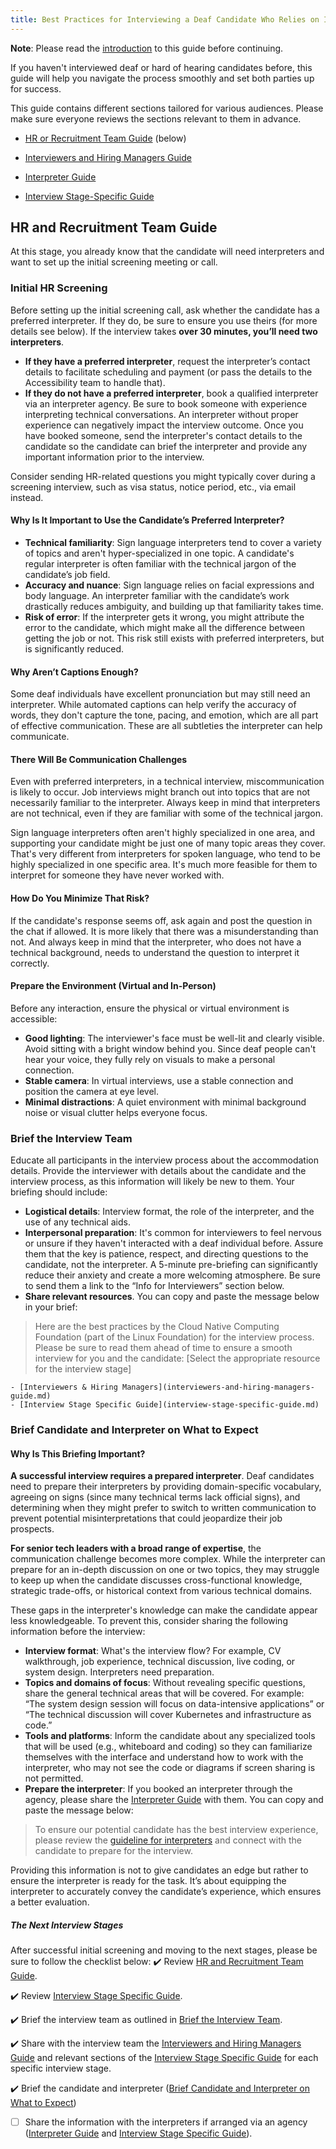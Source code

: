 ```yaml
---
title: Best Practices for Interviewing a Deaf Candidate Who Relies on Interpreters
---
```

**Note**: Please read the [introduction](_index.md) to this guide before continuing. 

If you haven't interviewed deaf or hard of hearing candidates before, this guide will help you navigate the process smoothly and set both parties up for success.  

This guide contains different sections tailored for various audiences. Please make sure everyone reviews the sections relevant to them in advance.

- [HR or Recruitment Team Guide](#hr-and-recruitment-team-guide) (below)

- [Interviewers and Hiring Managers Guide](interviewers-and-hiring-managers-guide.md)
- [Interpreter Guide](interpreter-guide.md)
- [Interview Stage-Specific Guide](interview-stage-specific-guide.md)

## HR and Recruitment Team Guide
At this stage, you already know that the candidate will need interpreters and want to set up the initial screening meeting or call. 

### Initial HR Screening 

Before setting up the initial screening call, ask whether the candidate has a preferred interpreter. If they do, be sure to ensure you use theirs (for more details see below). If the interview takes **over 30 minutes, you’ll need two interpreters**.

- **If they have a preferred interpreter**, request the interpreter’s contact details to facilitate scheduling and payment (or pass the details to the Accessibility team to handle that).
- **If they do not have a preferred interpreter**, book a qualified interpreter via an interpreter agency. Be sure to book someone with experience interpreting technical conversations. An interpreter without proper experience can negatively impact the interview outcome. Once you have booked someone, send the interpreter's contact details to the candidate so the candidate can brief the interpreter and provide any important information prior to the interview.

Consider sending HR-related questions you might typically cover during a screening interview, such as visa status, notice period, etc., via email instead.

#### Why Is It Important to Use the Candidate’s Preferred Interpreter?
- **Technical familiarity**: Sign language interpreters tend to cover a variety of topics and aren't hyper-specialized in one topic. A candidate's regular interpreter is often familiar with the technical jargon of the candidate’s job field.
- **Accuracy and nuance**: Sign language relies on facial expressions and body language. An interpreter familiar with the candidate’s work drastically reduces ambiguity, and building up that familiarity takes time.
- **Risk of error**: If the interpreter gets it wrong, you might attribute the error to the candidate, which might make all the difference between getting the job or not. This risk still exists with preferred interpreters, but is significantly reduced. 


#### Why Aren’t Captions Enough?
Some deaf individuals have excellent pronunciation but may still need an interpreter. While automated captions can help verify the accuracy of words, they don't capture the tone, pacing, and emotion, which are all part of effective communication. These are all subtleties the interpreter can help communicate.  
#### There Will Be Communication Challenges

Even with preferred interpreters, in a technical interview, miscommunication is likely to occur. Job interviews might branch out into topics that are not necessarily familiar to the interpreter. Always keep in mind that interpreters are not technical, even if they are familiar with some of the technical jargon. 

Sign language interpreters often aren't highly specialized in one area, and supporting your candidate might be just one of many topic areas they cover. That's very different from interpreters for spoken language, who tend to be highly specialized in one specific area. It's much more feasible for them to interpret for someone they have never worked with.  
#### How Do You Minimize That Risk?

If the candidate's response seems off, ask again and post the question in the chat if allowed. It is more likely that there was a misunderstanding than not. And always keep in mind that the interpreter, who does not have a technical background, needs to understand the question to interpret it correctly. 


#### Prepare the Environment (Virtual and In-Person)
Before any interaction, ensure the physical or virtual environment is accessible:
- **Good lighting**: The interviewer's face must be well-lit and clearly visible. Avoid sitting with a bright window behind you. Since deaf people can't hear your voice, they fully rely on visuals to make a personal connection.
- **Stable camera**: In virtual interviews, use a stable connection and position the camera at eye level.
- **Minimal distractions**: A quiet environment with minimal background noise or visual clutter helps everyone focus.
### Brief the Interview Team
Educate all participants in the interview process about the accommodation details. Provide the interviewer with details about the candidate and the interview process, as this information will likely be new to them. Your briefing should include:
- **Logistical details**: Interview format, the role of the interpreter, and the use of any technical aids.
- **Interpersonal preparation**: It's common for interviewers to feel nervous or unsure if they haven't interacted with a deaf individual before. Assure them that the key is patience, respect, and directing questions to the candidate, not the interpreter. A 5-minute pre-briefing can significantly reduce their anxiety and create a more welcoming atmosphere. Be sure to send them a link to the “Info for Interviewers” section below.
- **Share relevant resources**. You can copy and paste the message below in your brief:
> Here are the best practices by the Cloud Native Computing Foundation (part of the Linux Foundation) for the interview process. Please be sure to read them ahead of time to ensure a smooth interview for you and the candidate: [Select the appropriate resource for the interview stage]

    - [Interviewers & Hiring Managers](interviewers-and-hiring-managers-guide.md)
    - [Interview Stage Specific Guide](interview-stage-specific-guide.md)
### Brief Candidate and Interpreter on What to Expect

#### Why Is This Briefing Important?

**A successful interview requires a prepared interpreter**. Deaf candidates need to prepare their interpreters by providing domain-specific vocabulary, agreeing on signs (since many technical terms lack official signs), and determining when they might prefer to switch to written communication to prevent potential misinterpretations that could jeopardize their job prospects. 

**For senior tech leaders with a broad range of expertise**, the communication challenge becomes more complex. While the interpreter can prepare for an in-depth discussion on one or two topics, they may struggle to keep up when the candidate discusses cross-functional knowledge, strategic trade-offs, or historical context from various technical domains. 

These gaps in the interpreter's knowledge can make the candidate appear less knowledgeable. To prevent this, consider sharing the following information before the interview:

- **Interview format**: What's the interview flow? For example, CV walkthrough, job experience, technical discussion, live coding, or system design. Interpreters need preparation. 
- **Topics and domains of focus**: Without revealing specific questions, share the general technical areas that will be covered. For example: “The system design session will focus on data-intensive applications” or “The technical discussion will cover Kubernetes and infrastructure as code.”
- **Tools and platforms**: Inform the candidate about any specialized tools that will be used (e.g., whiteboard and coding) so they can familiarize themselves with the interface and understand how to work with the interpreter, who may not see the code or diagrams if screen sharing is not permitted.
- **Prepare the interpreter**: If you booked an interpreter through the agency, please share the [Interpreter Guide](interpreter-guide.md) with them. You can copy and paste the message below:

> To ensure our potential candidate has the best interview experience, please review the [guideline for interpreters](interpreter-guide.md) and connect with the candidate to prepare for the interview.


Providing this information is not to give candidates an edge but rather to ensure the interpreter is ready for the task. It’s about equipping the interpreter to accurately convey the candidate’s experience, which ensures a better evaluation.


##### The Next Interview Stages
After successful initial screening and moving to the next stages, please be sure to follow the checklist below:
✔️ Review [HR and Recruitment Team Guide](#hr-and-recruitment-team-guide).

✔️ Review [Interview Stage Specific Guide](interview-stage-specific-guide.md).

✔️ Brief the interview team as outlined in [Brief the Interview Team](#brief-the-interview-team).

✔️ Share with the interview team the [Interviewers and Hiring Managers Guide](interviewers-and-hiring-managers-guide.md) and relevant sections of the [Interview Stage Specific Guide](interview-stage-specific-guide.md) for each specific interview stage.

✔️ Brief the candidate and interpreter ([Brief Candidate and Interpreter on What to Expect](#brief-candidate-and-interpreter-on-what-to-expect))

- [ ] Share the information with the interpreters if arranged via an agency ([Interpreter Guide](interpreter-guide.md) and [Interview Stage Specific Guide](interview-stage-specific-guide.md)).